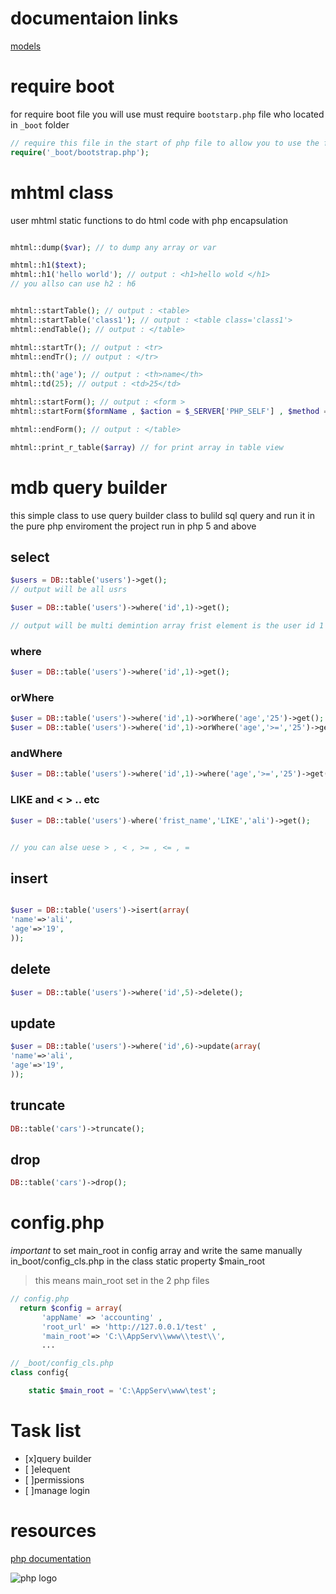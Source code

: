 
# documentaion links

[models](README_MODELS.md)

# require boot

for require boot file you will use must require `bootstarp.php` file who located in `_boot` folder

```php
// require this file in the start of php file to allow you to use the framwork classes 
require('_boot/bootstrap.php');
```

# mhtml class

user mhtml static functions to do html code with php encapsulation

```php

mhtml::dump($var); // to dump any array or var 

mhtml::h1($text);  
mhtml::h1('hello world'); // output : <h1>hello wold </h1>
// you allso can use h2 : h6


mhtml::startTable(); // output : <table>
mhtml::startTable('class1'); // output : <table class='class1'>
mhtml::endTable(); // output : </table>

mhtml::startTr(); // output : <tr>
mhtml::endTr(); // output : </tr>

mhtml::th('age'); // output : <th>name</th> 
mhtml::td(25); // output : <td>25</td>

mhtml::startForm(); // output : <form >
mhtml::startForm($formName , $action = $_SERVER['PHP_SELF'] , $method = 'post'  ); // defult action is php self and defulat method is post 

mhtml::endForm(); // output : </table>

mhtml::print_r_table($array) // for print array in table view

```

# mdb query builder

this simple class to use query builder class to bulild sql query and run it
in the pure php enviroment
the project run in php 5 and above

## select

```php
$users = DB::table('users')->get();
// output will be all usrs

$user = DB::table('users')->where('id',1)->get();

// output will be multi demintion array frist element is the user id 1

```

### where

```php
$user = DB::table('users')->where('id',1)->get();

```

### orWhere

```php
$user = DB::table('users')->where('id',1)->orWhere('age','25')->get();
$user = DB::table('users')->where('id',1)->orWhere('age','>=','25')->get();


```

### andWhere

```php
$user = DB::table('users')->where('id',1)->where('age','>=','25')->get();


```

### LIKE and < > .. etc

```php
$user = DB::table('users')-where('frist_name','LIKE','ali')->get();


// you can alse uese > , < , >= , <= , = 

```

## insert

```php

$user = DB::table('users')->isert(array(
'name'=>'ali',
'age'=>'19',
));

```

## delete

```php
$user = DB::table('users')->where('id',5)->delete();


```

## update

```php
$user = DB::table('users')->where('id',6)->update(array(
'name'=>'ali',
'age'=>'19',
));

```

## truncate

```php
DB::table('cars')->truncate();
```

## drop

```php
DB::table('cars')->drop();
```

# config.php

*important* to set main_root in config array and write the same manually in_boot/config_cls.php in the class static property $main_root

> this means main_root set in the 2 php files

```php
// config.php
  return $config = array(
       'appName' => 'accounting' ,
       'root_url' => 'http://127.0.0.1/test' ,
       'main_root'=> 'C:\\AppServ\\www\\test\\',
       ...

```

```php
// _boot/config_cls.php
class config{

    static $main_root = 'C:\AppServ\www\test';

```

# Task list

* [x]query builder
* [ ]elequent
* [ ]permissions
* [ ]manage login

# resources

[php documentation](https://www.php.net/docs.php
"php documentation")

![php logo](https://www.php.net/images/logos/php-logo.svg)
